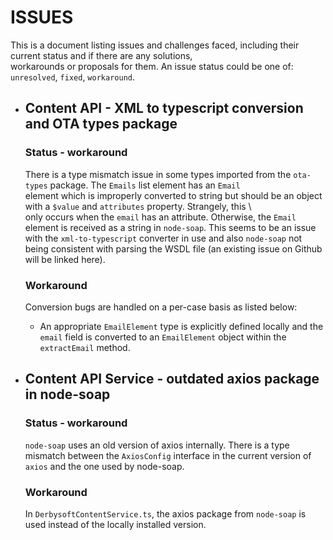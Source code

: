 # ISSUES

This is a document listing issues and challenges faced, including their current status and if there are any solutions, \
workarounds or proposals for them. An issue status could be one of: `unresolved`, `fixed`, `workaround`. 

- ## Content API - XML to typescript conversion and OTA types package
  ### Status - workaround

  There is a type mismatch issue in some types imported from the `ota-types` package. The `Emails` list element has an `Email`  \
  element which is improperly converted to string but should be an object with a `$value` and `attributes` property. Strangely, this \  
  only occurs when the `email` has an attribute. Otherwise, the `Email` element is received as a string in `node-soap`. This seems to be an issue  \
  with the `xml-to-typescript` converter in use and also `node-soap` not being consistent with parsing the WSDL file (an existing issue on Github will be linked here).

  ### Workaround
  Conversion bugs are handled on a per-case basis as listed below:
   - An appropriate `EmailElement` type is explicitly defined locally and the `email` field is converted to an `EmailElement` object within the `extractEmail` method.

- ## Content API Service - outdated axios package in node-soap
  ### Status - workaround

  `node-soap` uses an old version of axios internally. There is a type mismatch between the `AxiosConfig` interface in the current version of  \
  `axios` and the one used by node-soap. 

  ### Workaround
  In `DerbysoftContentService.ts`, the axios package from `node-soap` is used instead of the locally installed version.




